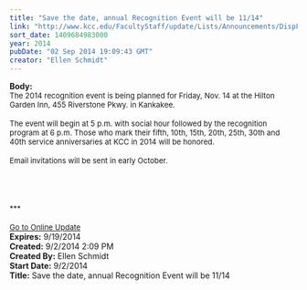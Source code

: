 ```yaml
---
title: "Save the date, annual Recognition Event will be 11/14"
link: "http://www.kcc.edu/FacultyStaff/update/Lists/Announcements/DispForm.aspx?ID=1611"
sort_date: 1409684983000
year: 2014
pubDate: "02 Sep 2014 19:09:43 GMT"
creator: "Ellen Schmidt"
---
```


<div><b>Body:</b> <div class="ExternalClass0B17DC0D12724367B39D800D672564A6">
<div>
<div><font size="2">The 2014 recognition event is being planned for Friday, Nov. 14 at the Hilton Garden Inn, 455 Riverstone Pkwy. in Kankakee. </font></div>
<div><br /><font size="2">The event will begin at 5 p.m. with social hour followed by the recognition program at 6 p.m. </font><font size="2">Those who mark their fifth, 10th, 15th, 20th, 25th, 30th and 40th service anniversaries at KCC in 2014 will be honored. </font></div>
<div><br /><font size="2">Email invitations will be sent in early October.</font></div>
<div><font size="2"></font> </div>
<div><font size="2"></font> </div>
<div><font size="2"></font> </div>
<div> </div>
<div><font size="2"></font></div>
<div><font size="2">***</font></div>
<div><font size="2"></font> </div>
<div><font size="2"></font></div>
<div><a href="/FacultyStaff/update/Pages/dailyupdate.aspx"><font size="2">Go to Online Update</font></a></div></div></div></div>
<div><b>Expires:</b> 9/19/2014</div>
<div><b>Created:</b> 9/2/2014 2:09 PM</div>
<div><b>Created By:</b> Ellen Schmidt</div>
<div><b>Start Date:</b> 9/2/2014</div>
<div><b>Title:</b> Save the date, annual Recognition Event will be 11/14</div>
